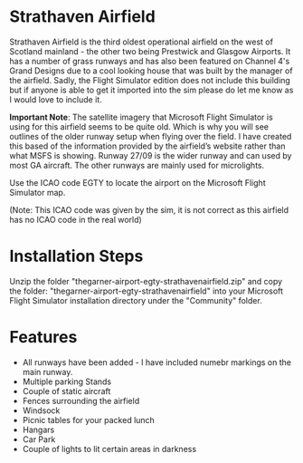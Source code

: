 # Strathaven Airfield

Strathaven Airfield is the third oldest operational airfield on the west of Scotland mainland - the other two being Prestwick and Glasgow Airports. It has a number of grass runways and has also been featured on Channel 4's Grand Designs due to a cool looking house that was built by the manager of the airfield. Sadly, the Flight Simulator edition does not include this building but if anyone is able to get it imported into the sim please do let me know as I would love to include it.

**Important Note**: The satellite imagery that Microsoft Flight Simulator is using for this airfield seems to be quite old. Which is why you will see outlines of the older runway setup when flying over the field. I have created this based of the information provided by the airfield’s website rather than what MSFS is showing. Runway 27/09 is the wider runway and can used by most GA aircraft. The other runways are mainly used for microlights.

Use the ICAO code EGTY to locate the airport on the Microsoft Flight Simulator map. 

(Note: This ICAO code was given by the sim, it is not correct as this airfield has no ICAO code in the real world)

# Installation Steps

Unzip the folder "thegarner-airport-egty-strathavenairfield.zip" and copy the folder: "thegarner-airport-egty-strathavenairfield" into your Microsoft Flight Simulator installation directory under the "Community" folder.

# Features
* All runways have been added - I have included numebr markings on the main runway. 
* Multiple parking Stands
* Couple of static aircraft
* Fences surrounding the airfield
* Windsock
* Picnic tables for your packed lunch
* Hangars
* Car Park
* Couple of lights to lit certain areas in darkness
